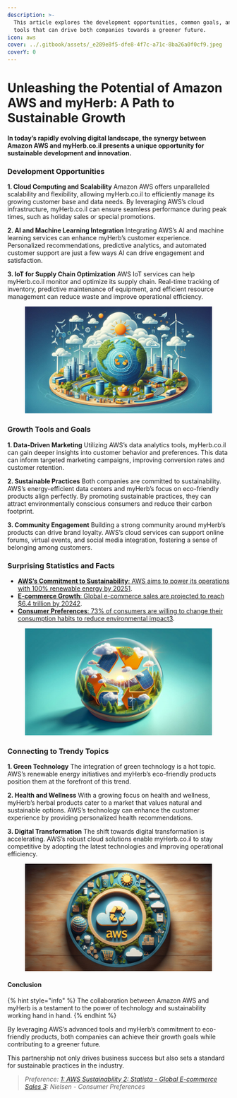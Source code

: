 ```yaml
---
description: >-
  This article explores the development opportunities, common goals, and growth
  tools that can drive both companies towards a greener future.
icon: aws
cover: ../.gitbook/assets/_e289e8f5-dfe8-4f7c-a71c-8ba26a0f0cf9.jpeg
coverY: 0
---
```


# Unleashing the Potential of Amazon AWS and myHerb: A Path to Sustainable Growth

#### In today’s rapidly evolving digital landscape, the synergy between Amazon AWS and myHerb.co.il presents a unique opportunity for sustainable development and innovation.&#x20;

### **Development Opportunities**

**1. Cloud Computing and Scalability** Amazon AWS offers unparalleled scalability and flexibility, allowing myHerb.co.il to efficiently manage its growing customer base and data needs. By leveraging AWS’s cloud infrastructure, myHerb.co.il can ensure seamless performance during peak times, such as holiday sales or special promotions.

**2. AI and Machine Learning Integration** Integrating AWS’s AI and machine learning services can enhance myHerb’s customer experience. Personalized recommendations, predictive analytics, and automated customer support are just a few ways AI can drive engagement and satisfaction.

**3. IoT for Supply Chain Optimization** AWS IoT services can help myHerb.co.il monitor and optimize its supply chain. Real-time tracking of inventory, predictive maintenance of equipment, and efficient resource management can reduce waste and improve operational efficiency.

<figure><img src="../.gitbook/assets/_d2e5f4e6-60b9-40f8-a4b5-5e813ebb8c41.jpeg" alt=""><figcaption></figcaption></figure>

### **Growth Tools and Goals**

**1. Data-Driven Marketing** Utilizing AWS’s data analytics tools, myHerb.co.il can gain deeper insights into customer behavior and preferences. This data can inform targeted marketing campaigns, improving conversion rates and customer retention.

**2. Sustainable Practices** Both companies are committed to sustainability. AWS’s energy-efficient data centers and myHerb’s focus on eco-friendly products align perfectly. By promoting sustainable practices, they can attract environmentally conscious consumers and reduce their carbon footprint.

**3. Community Engagement** Building a strong community around myHerb’s products can drive brand loyalty. AWS’s cloud services can support online forums, virtual events, and social media integration, fostering a sense of belonging among customers.

### **Surprising Statistics and Facts**

* [**AWS’s Commitment to Sustainability**: AWS aims to power its operations with 100% renewable energy by 2025](https://community.make.com/t/innovate-sustainably-creating-eco-friendly-scenarios-on-make-com/61227)[1](https://community.make.com/t/innovate-sustainably-creating-eco-friendly-scenarios-on-make-com/61227).
* [**E-commerce Growth**: Global e-commerce sales are projected to reach $6.4 trillion by 2024](https://devsphere.myherb.co.il/)[2](https://devsphere.myherb.co.il/).
* [**Consumer Preferences**: 73% of consumers are willing to change their consumption habits to reduce environmental impact](https://space.myherb.co.il/collaborating/how-we-work-together/unleashing-the-power-of-ai-with-myherbs-innovative-partners)[3](https://space.myherb.co.il/collaborating/how-we-work-together/unleashing-the-power-of-ai-with-myherbs-innovative-partners).

<figure><img src="../.gitbook/assets/_743ffa56-4398-4999-9035-f2ebc988ddb0.jpeg" alt=""><figcaption></figcaption></figure>

### **Connecting to Trendy Topics**

**1. Green Technology** The integration of green technology is a hot topic. AWS’s renewable energy initiatives and myHerb’s eco-friendly products position them at the forefront of this trend.

**2. Health and Wellness** With a growing focus on health and wellness, myHerb’s herbal products cater to a market that values natural and sustainable options. AWS’s technology can enhance the customer experience by providing personalized health recommendations.

**3. Digital Transformation** The shift towards digital transformation is accelerating. AWS’s robust cloud solutions enable myHerb.co.il to stay competitive by adopting the latest technologies and improving operational efficiency.

<figure><img src="../.gitbook/assets/_26dd5a7a-0845-40da-8270-58300836f1b5.jpeg" alt=""><figcaption></figcaption></figure>

#### **Conclusion**

{% hint style="info" %}
The collaboration between Amazon AWS and myHerb is a testament to the power of technology and sustainability working hand in hand.&#x20;
{% endhint %}

By leveraging AWS’s advanced tools and myHerb’s commitment to eco-friendly products, both companies can achieve their growth goals while contributing to a greener future.&#x20;

This partnership not only drives business success but also sets a standard for sustainable practices in the industry.

> _Preference:_ [_1_](https://community.make.com/t/innovate-sustainably-creating-eco-friendly-scenarios-on-make-com/61227)[_: AWS Sustainability_ ](https://devsphere.myherb.co.il/)[_2_](https://devsphere.myherb.co.il/)[_: Statista - Global E-commerce Sales_ ](https://space.myherb.co.il/collaborating/how-we-work-together/unleashing-the-power-of-ai-with-myherbs-innovative-partners)[_3_](https://space.myherb.co.il/collaborating/how-we-work-together/unleashing-the-power-of-ai-with-myherbs-innovative-partners)_: Nielsen - Consumer Preferences_
